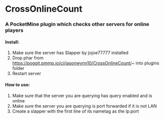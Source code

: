 # CrossOnlineCount
### A PocketMine plugin which checks other servers for online players

#### Install:
1. Make sure the server has Slapper by jojoe77777 installed
2. Drop phar from https://poggit.pmmp.io/ci/jasonwynn10/CrossOnlineCount/~ into plugins folder
3. Restart server

#### How to use:
1. Make sure that the server you are querying has query enabled and is online
2. Make sure the server you are querying is port forwarded if it is not LAN
3. Create a slapper with the first line of its nametag as the ip:port